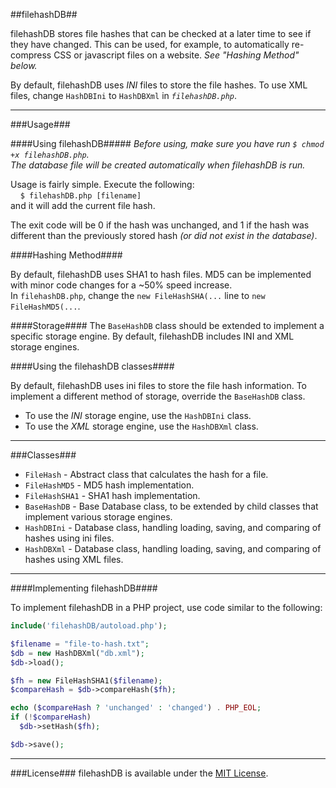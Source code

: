 ##filehashDB##

filehashDB stores file hashes that can be checked at a later time to see if they have changed.  This can be used, for example, to automatically re-compress CSS or javascript files on a website.
_See "Hashing Method" below._

By default, filehashDB uses _INI_ files to store the file hashes.  To use XML files, change `HashDBIni` to `HashDBXml` in _`filehashDB.php`_.

---


###Usage###

####Using filehashDB#####
_Before using, make sure you have run `$ chmod +x filehashDB.php`.  
The database file will be created automatically when filehashDB is run._

Usage is fairly simple.  Execute the following: <br>
&nbsp;&nbsp;&nbsp;&nbsp;`$ filehashDB.php [filename]`<br>
and it will add the current file hash.  

The exit code will be 0 if the hash was unchanged, and 1 if the hash was different than the previously stored hash <em>(or did not exist in the database)</em>.

####Hashing Method####

By default, filehashDB uses SHA1 to hash files.  MD5 can be implemented with minor code changes for a ~50% speed increase. <br>
In `filehashDB.php`, change the `new FileHashSHA(...` line to `new FileHashMD5(...`.


####Storage####
The `BaseHashDB` class should be extended to implement a specific storage engine.  By default, filehashDB includes INI and XML storage engines.

####Using the filehashDB classes####

By default, filehashDB uses ini files to store the file hash information.  To implement a different method of storage, override the `BaseHashDB` class.

  - To use the _INI_ storage engine, use the `HashDBIni` class.
  - To use the _XML_ storage engine, use the `HashDBXml` class.  

---
###Classes###

  - `FileHash` - Abstract class that calculates the hash for a file.
  - `FileHashMD5` - MD5 hash implementation.
  - `FileHashSHA1` - SHA1 hash implementation.
  - `BaseHashDB` - Base Database class, to be extended by child classes that implement various storage engines.
  - `HashDBIni` - Database class, handling loading, saving, and comparing of hashes using ini files.
  - `HashDBXml` - Database class, handling loading, saving, and comparing of hashes using XML files.  
  
---

####Implementing filehashDB####

To implement filehashDB in a PHP project, use code similar to the following:

```php
include('filehashDB/autoload.php');

$filename = "file-to-hash.txt";
$db = new HashDBXml("db.xml");
$db->load();

$fh = new FileHashSHA1($filename);
$compareHash = $db->compareHash($fh);

echo ($compareHash ? 'unchanged' : 'changed') . PHP_EOL;
if (!$compareHash)
  $db->setHash($fh);

$db->save();
```
  
---

###License###
filehashDB is available under the <a href="LICENSE">MIT License</a>.